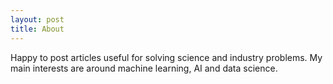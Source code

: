```yaml
---
layout: post
title: About
---
```


Happy to post articles useful for solving science and industry problems.
My main interests are around machine learning, AI and data science.
